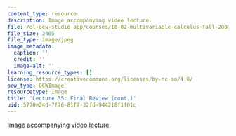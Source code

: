 ```yaml
---
content_type: resource
description: Image accompanying video lecture.
file: /ol-ocw-studio-app/courses/18-02-multivariable-calculus-fall-2007/5770e24d7f7681f732fd944218f1f01c_35.jpg
file_size: 2405
file_type: image/jpeg
image_metadata:
  caption: ''
  credit: ''
  image-alt: ''
learning_resource_types: []
license: https://creativecommons.org/licenses/by-nc-sa/4.0/
ocw_type: OCWImage
resourcetype: Image
title: 'Lecture 35: Final Review (cont.)'
uid: 5770e24d-7f76-81f7-32fd-944218f1f01c
---
```

Image accompanying video lecture.